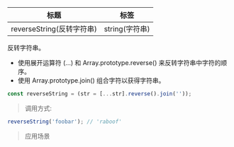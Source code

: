 | 标题                      | 标签           |
| ------------------------- | -------------- |
| reverseString(反转字符串) | string(字符串) |

反转字符串。

- 使用展开运算符 (...) 和 Array.prototype.reverse() 来反转字符串中字符的顺序。
- 使用 Array.prototype.join() 组合字符以获得字符串。

```js
const reverseString = (str = [...str].reverse().join(''));
```

> 调用方式:

```js
reverseString('foobar'); // 'raboof'
```

> 应用场景
